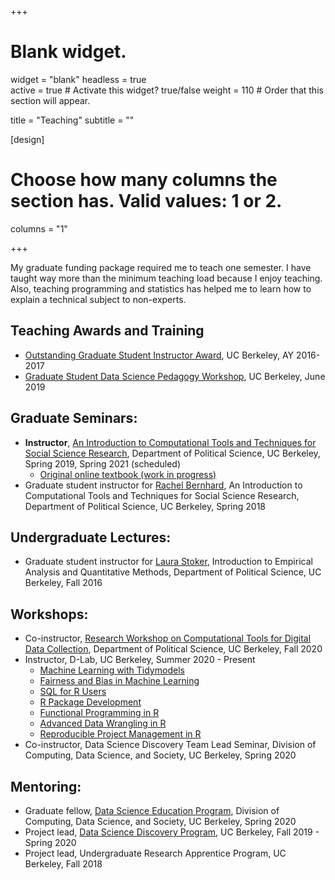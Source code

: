+++
# Blank widget.
widget = "blank"
headless = true  
active = true  # Activate this widget? true/false
weight = 110  # Order that this section will appear.

title = "Teaching"
subtitle = ""

[design]
  # Choose how many columns the section has. Valid values: 1 or 2.
  columns = "1"

+++

My graduate funding package required me to teach one semester. I have taught way more than the minimum teaching load because I enjoy teaching. Also, teaching programming and statistics has helped me to learn how to explain a technical subject to non-experts.

## Teaching Awards and Training 

- [Outstanding Graduate Student Instructor Award](https://gsi.berkeley.edu/programs-services/award-programs/ogsi/ogsi-2017/), UC Berkeley, AY 2016-2017 
- [Graduate Student Data Science Pedagogy Workshop](https://data.berkeley.edu/news/graduate-student-data-science-pedagogy-workshop%20), UC Berkeley, June 2019

## Graduate Seminars:
- **Instructor**, [An Introduction to Computational Tools and Techniques for Social Science Research](https://github.com/jaeyk/PS239T), Department of Political Science, UC Berkeley, Spring 2019, Spring 2021 (scheduled)
  - [Original online textbook (work in progress)](https://jaeyk.github.io/PS239T/)
- Graduate student instructor for [Rachel Bernhard](http://rachelbernhard.com/), An Introduction to Computational Tools and Techniques for Social Science Research, Department of Political Science, UC Berkeley, Spring 2018 

## Undergraduate Lectures:
- Graduate student instructor for [Laura Stoker](https://polisci.berkeley.edu/people/person/laura-stoker), Introduction to Empirical Analysis and Quantitative Methods, Department of Political Science, UC Berkeley, Fall 2016

## Workshops:
- Co-instructor, [Research Workshop on Computational Tools for Digital Data Collection](https://github.com/jaeyk/digital_data_collection_workshop), Department of Political Science, UC Berkeley, Fall 2020
- Instructor, D-Lab, UC Berkeley, Summer 2020 - Present 
  - [Machine Learning with Tidymodels](https://github.com/dlab-berkeley/Machine-Learning-with-tidymodels)
  - [Fairness and Bias in Machine Learning](https://dlab-berkeley.github.io/fairML/)
  - [SQL for R Users](https://github.com/dlab-berkeley/sql-for-r-users)
  - [R Package Development](https://github.com/dlab-berkeley/R-package-development)
  - [Functional Programming in R](https://github.com/dlab-berkeley/R-functional-programming)
  - [Advanced Data Wrangling in R](https://github.com/dlab-berkeley/advanced-data-wrangling-in-R)
  - [Reproducible Project Management in R](https://github.com/dlab-berkeley/efficient-reproducible-project-management-in-R)
- Co-instructor, Data Science Discovery Team Lead Seminar, Division of Computing, Data Science, and Society, UC Berkeley, Spring 2020 

## Mentoring:
- Graduate fellow, [Data Science Education Program](https://ais.berkeley.edu/departments/data-science-education-program), Division of Computing, Data Science, and Society, UC Berkeley, Spring 2020
- Project lead, [Data Science Discovery Program](https://data.berkeley.edu/research/discovery), UC Berkeley, Fall 2019 - Spring 2020
- Project lead, Undergraduate Research Apprentice Program, UC Berkeley, Fall 2018
